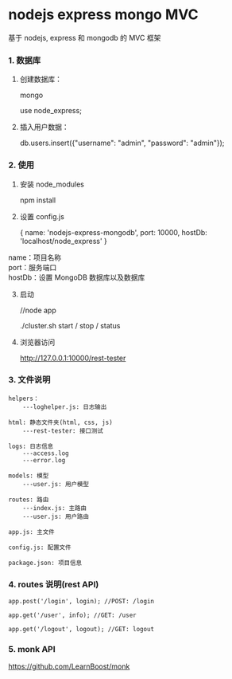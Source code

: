 # nodejs express mongo MVC

基于 nodejs, express 和 mongodb 的 MVC 框架


### 1. 数据库

1) 创建数据库：

	mongo
	
	use node_express;

2) 插入用户数据：

	db.users.insert({"username": "admin", "password": "admin"});

### 2. 使用

1) 安装 node_modules

	npm install
	
2) 设置 config.js

	{
		name: 'nodejs-express-mongodb',
		port: 10000,
		hostDb: 'localhost/node_express'
	}
	
name：项目名称  
port：服务端口  
hostDb：设置 MongoDB 数据库以及数据库
	
3) 启动

	//node app
	
	./cluster.sh start / stop / status
	
4) 浏览器访问

	http://127.0.0.1:10000/rest-tester
	
### 3. 文件说明

	helpers：
		---loghelper.js: 日志输出
	
	html: 静态文件夹(html, css, js)
		---rest-tester: 接口测试
	
	logs: 日志信息
		---access.log
		---error.log
	
	models: 模型
		---user.js: 用户模型

	routes: 路由		
		---index.js: 主路由
		---user.js: 用户路由
		
	app.js: 主文件
	
	config.js: 配置文件
	
	package.json: 项目信息

### 4. routes 说明(rest API)

	app.post('/login', login); //POST: /login
	
	app.get('/user', info); //GET: /user
	
	app.get('/logout', logout); //GET: logout

### 5. monk API

https://github.com/LearnBoost/monk
